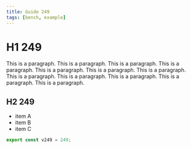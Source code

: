 ```yaml
---
title: Guide 249
tags: [bench, example]
---
```


# H1 249

This is a paragraph. This is a paragraph. This is a paragraph. This is a paragraph. This is a paragraph. This is a paragraph. This is a paragraph. This is a paragraph. This is a paragraph. This is a paragraph. This is a paragraph. This is a paragraph. 

## H2 249

- item A
- item B
- item C

```ts
export const v249 = 249;
```